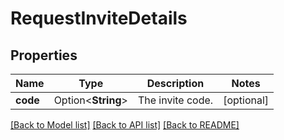 # RequestInviteDetails

## Properties

Name | Type | Description | Notes
------------ | ------------- | ------------- | -------------
**code** | Option<**String**> | The invite code. | [optional]

[[Back to Model list]](../README.md#documentation-for-models) [[Back to API list]](../README.md#documentation-for-api-endpoints) [[Back to README]](../README.md)


